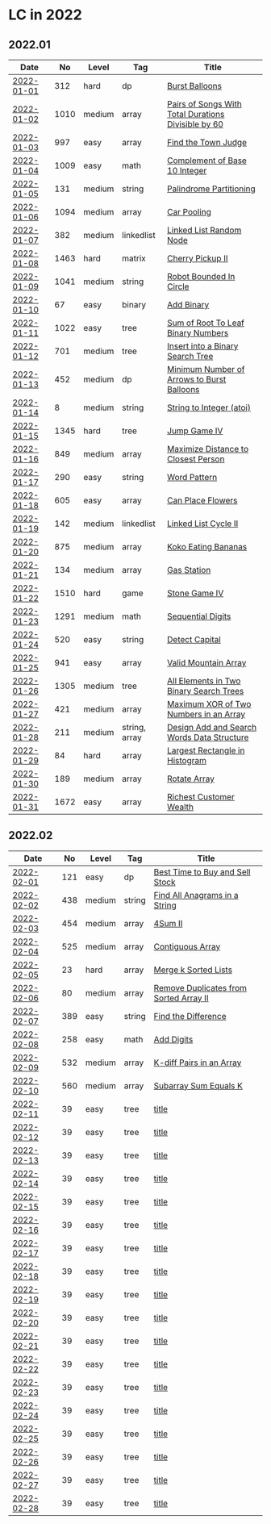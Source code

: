 # LC in 2022

## 2022.01

| Date                   | No   | Level  | Tag           | Title                                                                                                                                     |
| ---------------------- | ---- | ------ | ------------- | ----------------------------------------------------------------------------------------------------------------------------------------- |
| [2022-01-01](01/01.md) | 312  | hard   | dp            | [Burst Balloons](https://leetcode.com/problems/burst-balloons/)                                                                           |
| [2022-01-02](01/02.md) | 1010 | medium | array         | [Pairs of Songs With Total Durations Divisible by 60](https://leetcode.com/problems/pairs-of-songs-with-total-durations-divisible-by-60/) |
| [2022-01-03](01/03.md) | 997  | easy   | array         | [Find the Town Judge](https://leetcode.com/problems/find-the-town-judge/)                                                                 |
| [2022-01-04](01/04.md) | 1009 | easy   | math          | [Complement of Base 10 Integer](https://leetcode.com/problems/complement-of-base-10-integer/)                                             |
| [2022-01-05](01/05.md) | 131  | medium | string        | [Palindrome Partitioning](https://leetcode.com/problems/palindrome-partitioning/)                                                         |
| [2022-01-06](01/06.md) | 1094 | medium | array         | [Car Pooling](https://leetcode.com/problems/car-pooling/)                                                                                 |
| [2022-01-07](01/07.md) | 382  | medium | linkedlist    | [Linked List Random Node](https://leetcode.com/problems/linked-list-random-node/)                                                         |
| [2022-01-08](01/08.md) | 1463 | hard   | matrix        | [Cherry Pickup II](https://leetcode.com/problems/cherry-pickup-ii/)                                                                       |
| [2022-01-09](01/09.md) | 1041 | medium | string        | [Robot Bounded In Circle](https://leetcode.com/problems/robot-bounded-in-circle/)                                                         |
| [2022-01-10](01/10.md) | 67   | easy   | binary        | [Add Binary](https://leetcode.com/problems/add-binary/)                                                                                   |
| [2022-01-11](01/11.md) | 1022 | easy   | tree          | [Sum of Root To Leaf Binary Numbers](https://leetcode.com/problems/sum-of-root-to-leaf-binary-numbers/)                                   |
| [2022-01-12](01/12.md) | 701  | medium | tree          | [Insert into a Binary Search Tree](https://leetcode.com/problems/insert-into-a-binary-search-tree/)                                       |
| [2022-01-13](01/13.md) | 452  | medium | dp            | [Minimum Number of Arrows to Burst Balloons](https://leetcode.com/problems/minimum-number-of-arrows-to-burst-balloons/)                   |
| [2022-01-14](01/14.md) | 8    | medium | string        | [String to Integer (atoi)](https://leetcode.com/problems/string-to-integer-atoi/)                                                         |
| [2022-01-15](01/15.md) | 1345 | hard   | tree          | [Jump Game IV](https://leetcode.com/problems/jump-game-iv/)                                                                               |
| [2022-01-16](01/16.md) | 849  | medium | array         | [Maximize Distance to Closest Person](https://leetcode.com/problems/maximize-distance-to-closest-person/)                                 |
| [2022-01-17](01/17.md) | 290  | easy   | string        | [Word Pattern](https://leetcode.com/problems/word-pattern/)                                                                               |
| [2022-01-18](01/18.md) | 605  | easy   | array         | [Can Place Flowers](https://leetcode.com/problems/can-place-flowers/)                                                                     |
| [2022-01-19](01/19.md) | 142  | medium | linkedlist    | [Linked List Cycle II](https://leetcode.com/problems/linked-list-cycle-ii/)                                                               |
| [2022-01-20](01/20.md) | 875  | medium | array         | [Koko Eating Bananas](https://leetcode.com/problems/koko-eating-bananas/)                                                                 |
| [2022-01-21](01/21.md) | 134  | medium | array         | [Gas Station](https://leetcode.com/problems/gas-station/)                                                                                 |
| [2022-01-22](01/22.md) | 1510 | hard   | game          | [Stone Game IV](https://leetcode.com/problems/stone-game-iv/)                                                                             |
| [2022-01-23](01/23.md) | 1291 | medium | math          | [Sequential Digits](https://leetcode.com/problems/sequential-digits/)                                                                     |
| [2022-01-24](01/24.md) | 520  | easy   | string        | [Detect Capital](https://leetcode.com/problems/detect-capital/)                                                                           |
| [2022-01-25](01/25.md) | 941  | easy   | array         | [Valid Mountain Array](https://leetcode.com/problems/valid-mountain-array/)                                                               |
| [2022-01-26](01/26.md) | 1305 | medium | tree          | [All Elements in Two Binary Search Trees](https://leetcode.com/problems/all-elements-in-two-binary-search-trees/)                         |
| [2022-01-27](01/27.md) | 421  | medium | array         | [Maximum XOR of Two Numbers in an Array](https://leetcode.com/problems/maximum-xor-of-two-numbers-in-an-array/)                           |
| [2022-01-28](01/28.md) | 211  | medium | string, array | [Design Add and Search Words Data Structure](https://leetcode.com/problems/design-add-and-search-words-data-structure/)                   |
| [2022-01-29](01/29.md) | 84   | hard   | array         | [Largest Rectangle in Histogram](https://leetcode.com/problems/largest-rectangle-in-histogram/)                                           |
| [2022-01-30](01/30.md) | 189  | medium | array         | [Rotate Array](https://leetcode.com/problems/rotate-array/)                                                                               |
| [2022-01-31](01/31.md) | 1672 | easy   | array         | [Richest Customer Wealth](https://leetcode.com/problems/richest-customer-wealth/)                                                         |

## 2022.02

| Date                   | No  | Level  | Tag    | Title                                                                                                           |
| ---------------------- | --- | ------ | ------ | --------------------------------------------------------------------------------------------------------------- |
| [2022-02-01](02/01.md) | 121 | easy   | dp     | [Best Time to Buy and Sell Stock](https://leetcode.com/problems/best-time-to-buy-and-sell-stock/)               |
| [2022-02-02](02/02.md) | 438 | medium | string | [Find All Anagrams in a String](https://leetcode.com/problems/find-all-anagrams-in-a-string/)                   |
| [2022-02-03](02/03.md) | 454 | medium | array  | [4Sum II](https://leetcode.com/problems/4sum-ii/)                                                               |
| [2022-02-04](02/04.md) | 525 | medium | array  | [Contiguous Array](https://leetcode.com/problems/contiguous-array/)                                             |
| [2022-02-05](02/05.md) | 23  | hard   | array  | [Merge k Sorted Lists](https://leetcode.com/problems/merge-k-sorted-lists/)                                     |
| [2022-02-06](02/06.md) | 80  | medium | array  | [Remove Duplicates from Sorted Array II](https://leetcode.com/problems/remove-duplicates-from-sorted-array-ii/) |
| [2022-02-07](02/07.md) | 389 | easy   | string | [Find the Difference](https://leetcode.com/problems/find-the-difference/)                                       |
| [2022-02-08](02/08.md) | 258 | easy   | math   | [Add Digits](https://leetcode.com/problems/add-digits/)                                                         |
| [2022-02-09](02/09.md) | 532 | medium | array  | [K-diff Pairs in an Array](https://leetcode.com/problems/k-diff-pairs-in-an-array/)                             |
| [2022-02-10](02/10.md) | 560 | medium | array  | [Subarray Sum Equals K](https://leetcode.com/problems/subarray-sum-equals-k/)                                   |
| [2022-02-11](02/11.md) | 39  | easy   | tree   | [title](url)                                                                                                    |
| [2022-02-12](02/12.md) | 39  | easy   | tree   | [title](url)                                                                                                    |
| [2022-02-13](02/13.md) | 39  | easy   | tree   | [title](url)                                                                                                    |
| [2022-02-14](02/14.md) | 39  | easy   | tree   | [title](url)                                                                                                    |
| [2022-02-15](02/15.md) | 39  | easy   | tree   | [title](url)                                                                                                    |
| [2022-02-16](02/16.md) | 39  | easy   | tree   | [title](url)                                                                                                    |
| [2022-02-17](02/17.md) | 39  | easy   | tree   | [title](url)                                                                                                    |
| [2022-02-18](02/18.md) | 39  | easy   | tree   | [title](url)                                                                                                    |
| [2022-02-19](02/19.md) | 39  | easy   | tree   | [title](url)                                                                                                    |
| [2022-02-20](02/20.md) | 39  | easy   | tree   | [title](url)                                                                                                    |
| [2022-02-21](02/21.md) | 39  | easy   | tree   | [title](url)                                                                                                    |
| [2022-02-22](02/22.md) | 39  | easy   | tree   | [title](url)                                                                                                    |
| [2022-02-23](02/23.md) | 39  | easy   | tree   | [title](url)                                                                                                    |
| [2022-02-24](02/24.md) | 39  | easy   | tree   | [title](url)                                                                                                    |
| [2022-02-25](02/25.md) | 39  | easy   | tree   | [title](url)                                                                                                    |
| [2022-02-26](02/26.md) | 39  | easy   | tree   | [title](url)                                                                                                    |
| [2022-02-27](02/27.md) | 39  | easy   | tree   | [title](url)                                                                                                    |
| [2022-02-28](02/28.md) | 39  | easy   | tree   | [title](url)                                                                                                    |
